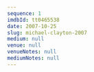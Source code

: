 ```yaml
---
sequence: 1
imdbId: tt0465538
date: 2007-10-25
slug: michael-clayton-2007
medium: null
venue: null
venueNotes: null
mediumNotes: null
---
```


